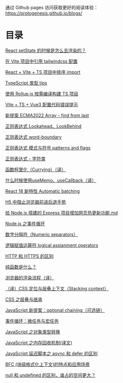 通过 Github pages 访问获取更好的阅读体验：https://protogenesis.github.io/blogs/

# 目录

[React setState 的时候是怎么去渲染的？](./React%20setState%20%E6%98%AF%E6%80%8E%E4%B9%88%E6%B8%B2%E6%9F%93%E7%9A%84%EF%BC%9F.md)

[在 Vite 项目中引用 tailwindcss 配置](./%E5%9C%A8-Vite-%E9%A1%B9%E7%9B%AE%E4%B8%AD%E5%BC%95%E7%94%A8-tailwindcss-%E9%85%8D%E7%BD%AE.md)

[React + Vite + TS 项目中排序 import](./React-Vite-TS-项目中排序%20import.md)

[TypeScript 类型 tips](./TypeScript%20类型%20tips.md)

[使用 Rollup.js 按需编译构建 TS 项目](./使用-Rollup.js-按需编译构建-TS-项目.md)

[Vite + TS + Vue3 配置代码错误提示](./Vite-TS-Vue3-配置代码错误提示.md)

[新提案 ECMA2022 Array - find from last](./ECMA-2022-array-find-from-last.md)

[正则表达式 Lookahead、LookBehind](./正则表达式-Lookahead、LookBehind.md)

[正则表达式 word-boundary](./正则表达式-word-boundary.md)

[正则表达式 模式与符号 patterns and flags](./正则表达式-模式与符号-patterns-and-flags.md)

[正则表达式 - 字符类](./正则表达式-字符类.md)

[函数柯里化（Currying）（译）](./函数柯里化（Currying）.md)

[什么时候使用useMemo、useCallback（译）](./什么时候使用useMemo、useCallback（译）.md)

[React 18 新特性 Automatic batching](./React-18-新特性-Automatic-batching.md)

[H5 中阻止浏览器前进后退手势](./H5%20中阻止浏览器前进后退手势.md)

[给 Node.js 搭建的 Express 项目增加网页热更新功能.md](给%20Node.js%20搭建的%20Express%20项目增加网页热更新功能.md)

[Node.js 之事件循环](./Node.js%20之事件循环.md)

[数字分隔符（Numeric separators）](数字分隔符（Numeric%20separators）.md)

[逻辑赋值运算符 logical assianment operators](./逻辑赋值运算符.md)

[HTTP 和 HTTPS 的区别](./HTTP%20和%20HTTPS.md)

[纯函数是什么？](./纯函数是什么？.md)

[浏览器的渲染流程（译）](浏览器的渲染流程（译）.md)

[（译）CSS 定位与层叠上下文（Stacking context）](（译）CSS%20定位与层叠上下文（Stacking%20context）.md)

[CSS 之层叠与继承](CSS%20之层叠与继承.md)

[JavaScript 新提案：optional chaining（可选链）](JavaScript%20新提案：optional%20chaining（可选链）.md)

[事件循环：微任务与宏任务](事件循环：微任务与宏任务.md)

[JavaScript 之对象类型转换](JavaScript之对象类型转换.md)

[JavaScript 之内存回收机制(译文)](JavaScript之内存回收机制(译文).md)

[JavaScript 延迟脚本之 async 和 defer 的区别](JavaScript延迟脚本之async和defer的区别.md)

[BFC (块级格式化上下文)的特点和应用场景](BFC(块级格式化上下文)的特点和应用场景.md)

[null 和 undefined 的区别，谁占的空间更大？](./null%20和%20undefined%20的区别，谁占的空间更大？)

